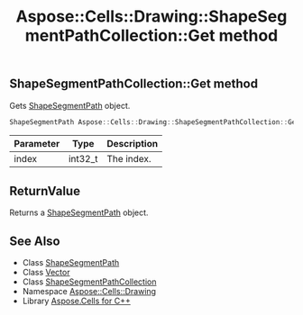 ﻿---
title: Aspose::Cells::Drawing::ShapeSegmentPathCollection::Get method
linktitle: Get
second_title: Aspose.Cells for C++ API Reference
description: 'Aspose::Cells::Drawing::ShapeSegmentPathCollection::Get method. Gets ShapeSegmentPath object in C++.'
type: docs
weight: 700
url: /cpp/aspose.cells.drawing/shapesegmentpathcollection/get/
---
## ShapeSegmentPathCollection::Get method


Gets [ShapeSegmentPath](../../shapesegmentpath/) object.

```cpp
ShapeSegmentPath Aspose::Cells::Drawing::ShapeSegmentPathCollection::Get(int32_t index)
```


| Parameter | Type | Description |
| --- | --- | --- |
| index | int32_t | The index. |

## ReturnValue

Returns a [ShapeSegmentPath](../../shapesegmentpath/) object.

## See Also

* Class [ShapeSegmentPath](../../shapesegmentpath/)
* Class [Vector](../../../aspose.cells/vector/)
* Class [ShapeSegmentPathCollection](../)
* Namespace [Aspose::Cells::Drawing](../../)
* Library [Aspose.Cells for C++](../../../)
